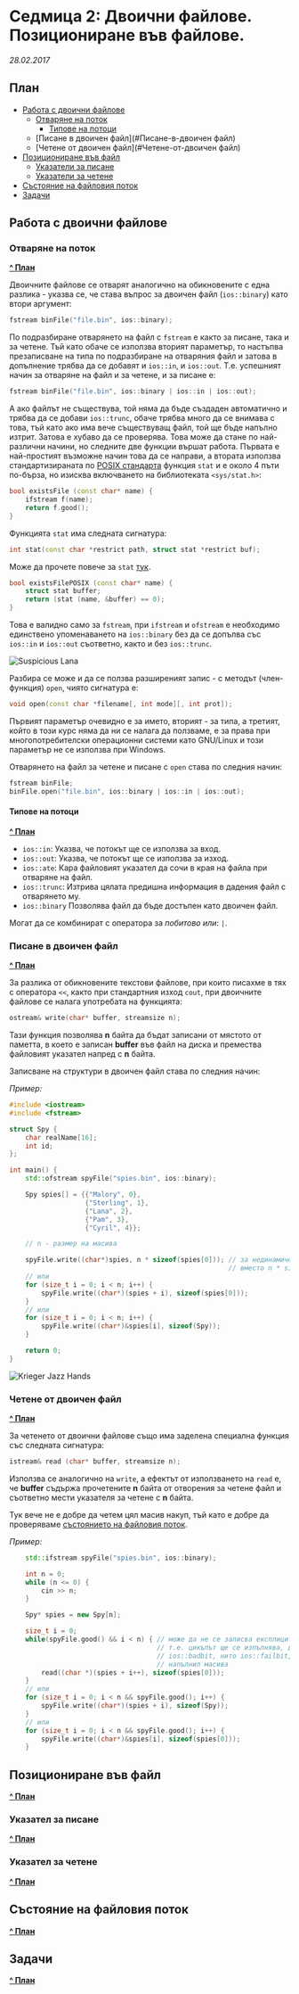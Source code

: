 # Седмица 2: Двоични файлове. Позициониране във файлове.
*28.02.2017*

## План

* [Работа с двоични файлове](#Работа-с-двоични-файлове)
  * [Отваряне на поток](#Отваряне-на-поток)
    * [Типове на потоци](#Типове-на-потоци)
  * [Писане в двоичен файл](#Писане-в-двоичен файл)
  * [Четене от двоичен файл](#Четене-от-двоичен файл)
* [Позициониране във файл](#Позициониране-във-файл)
  * [Указатели за писане](#Указатели-за-писане)
  * [Указатели за четене](#Указатели-за-четене)
* [Състояние на файловия поток](#Състояние-на-файловия-поток)
* [Задачи](#Задачи)

## Работа с двоични файлове

### Отваряне на поток
[**^ План**](#План)

Двоичните файлове се отварят аналогично на обикновените с една разлика - указва
се, че става въпрос за двоичен файл (`ios::binary`) като втори аргумент:

```cpp
fstream binFile("file.bin", ios::binary);
```

По подразбиране отварянето на файл с `fstream` е както за писане, така и за
четене. Тъй като обаче се използва вторият параметър, то настъпва презаписване
на типа по подразбиране на отваряния файл и затова в допълнение трябва да се
добавят и `ios::in`, и `ios::out`. Т.е. успешният начин за отваряне на файл и за
четене, и за писане е:

```cpp
fstream binFile("file.bin", ios::binary | ios::in | ios::out);
```

А ако файлът не съществува, той няма да бъде създаден автоматично и трябва да се
добави `ios::trunc`, обаче трябва много да се внимава с това, тъй като ако има
вече съществуващ файл, той ще бъде напълно изтрит. Затова е хубаво да се
проверява. Това може да стане по най-различни начини, но следните две функции
вършат работа. Първата е най-простият възможне начин това да се направи, а
втората използва стандартизираната по
[POSIX стандарта](https://en.wikipedia.org/wiki/POSIX) функция `stat` и е около
4 пъти по-бърза, но изисква включването на библиотеката `<sys/stat.h>`:

```cpp
bool existsFile (const char* name) {
    ifstream f(name);
    return f.good();
}
```

Функцията `stat` има следната сигнатура:

```cpp
int stat(const char *restrict path, struct stat *restrict buf);
```
Може да прочете повече за `stat` 
[тук](http://pubs.opengroup.org/onlinepubs/9699919799/).

```cpp
bool existsFilePOSIX (const char* name) {
    struct stat buffer;   
    return (stat (name, &buffer) == 0); 
}
```

Това е валидно само за `fstream`, при `ifstream` и `ofstream` е необходимо
единствено упоменаването на `ios::binary` без да се допълва със `ios::in` и
`ios::out` съответно, както и без `ios::trunc`.

![Suspicious Lana](http://68.media.tumblr.com/fc917e195370f596f5231d877c1fb133/tumblr_nx0jrmH2bs1uatuo9o1_500.gif)

Разбира се може и да се ползва разширеният запис - с методът (член-функция)
`open`, чиято сигнатура е:

```cpp
void open(const char *filename[, int mode][, int prot]);
```

Първият параметър очевидно е за името, вторият - за типа, а третият, който в
този курс няма да ни се налага да ползваме, е за права при многопотребителски
операционни системи като GNU/Linux и този параметър не се използва при Windows.

Отварянето на файл за четене и писане с `open` става по следния начин:
```cpp
fstream binFile;
binFile.open("file.bin", ios::binary | ios::in | ios::out);
```

#### Типове на потоци
[**^ План**](#План)

* `ios::in`: Указва, че потокът ще се използва за вход.
* `ios::out`: Указва, че потокът ще се използва за изход.
* `ios::ate`: Кара файловият указател да сочи в края на файла при отваряне на
  файл.
* `ios::trunc`: Изтрива цялата предишна информация в дадения файл с отварянето
  му.
* `ios::binary` Позволява файл да бъде достъпен като двоичен файл.

Могат да се комбинират с оператора за *побитово или*: `|`.

### Писане в двоичен файл
[**^ План**](#План)

За разлика от обикновените текстови файлове, при които писахме в тях с оператора
`<<`, както при стандартния изход `cout`, при двоичните файлове се налага
употребата на функцията:

```cpp
ostream& write(char* buffer, streamsize n);
```

Тази функция позволява **n** байта да бъдат записани от мястото от паметта, в
което е записан **buffer** във файл на диска и премества файловият указател
напред с **n** байта.

Записване на структури в двоичен файл става по следния начин:

*Пример:*
```cpp
#include <iostream>
#include <fstream>

struct Spy {
    char realName[16];
    int id;
};

int main() {
    std::ofstream spyFile("spies.bin", ios::binary);

    Spy spies[] = {{"Malory", 0},
                   {"Sterling", 1},
                   {"Lana", 2},
                   {"Pam", 3},
                   {"Cyril", 4}};

    // n - размер на масива 

    spyFile.write((char*)spies, n * sizeof(spies[0])); // за нединамичен масив може и направо sizeof(spies),
                                                       // вместо n * sizeof(spies[0])
    // или
    for (size_t i = 0; i < n; i++) {
        spyFile.write((char*)(spies + i), sizeof(spies[0]));
    }
    // или
    for (size_t i = 0; i < n; i++) {
        spyFile.write((char*)&spies[i], sizeof(Spy));
    }

    return 0;
}
```
![Krieger Jazz Hands](http://68.media.tumblr.com/95b3c1f33cf37e651750900b7972d7c6/tumblr_ns4omrJTuA1uatuo9o1_500.gif)

### Четене от двоичен файл
[**^ План**](#План)

За четенето от двоични файлове също има заделена специална функция със следната
сигнатура:

```cpp
istream& read (char* buffer, streamsize n);
```

Използва се аналогично на `write`, а ефектът от използването на `read` е, че
**buffer** съдържа прочетените **n** байта от отворения за четене файл и
съответно мести указателя за четене с **n** байта.

Тук вече не е добре да четем цял масив накуп, тъй като е добре да
проверяваме [състоянието на файловия поток](#Състояние-на-файловия-поток).

*Пример:*

```cpp
    std::ifstream spyFile("spies.bin", ios::binary);

    int n = 0;
    while (n <= 0) {
        cin >> n;
    }

    Spy* spies = new Spy[n];

    size_t i = 0;
    while(spyFile.good() && i < n) { // може да не се записва експлицитно spyFile.good(), а само spyFile,
                                     // т.е. цикълът ще се изпълнява, докато не са вдигнати нито 
                                     // ios::badbit, нито ios::failbit, нито ios::eofbit, и не се е
                                     // напълнил масива
        read((char *)(spies + i++), sizeof(spies[0]));
    }
    // или
    for (size_t i = 0; i < n && spyFile.good(); i++) {
        spyFile.write((char*)(spies + i), sizeof(Spy));
    }
    // или
    for (size_t i = 0; i < n && spyFile.good(); i++) {
        spyFile.write((char*)&spies[i], sizeof(spies[0]));
    }
```

## Позициониране във файл
[**^ План**](#План)

### Указател за писане
[**^ План**](#План)

### Указател за четене
[**^ План**](#План)

## Състояние на файловия поток
[**^ План**](#План)

## Задачи
[**^ План**](#План)
